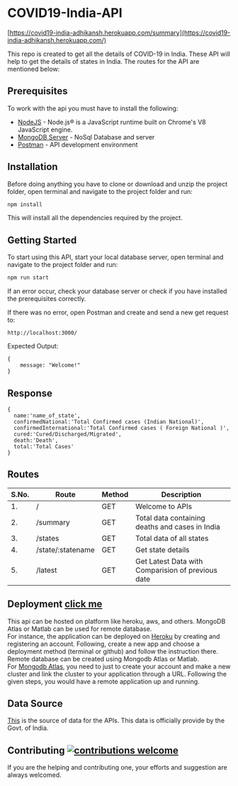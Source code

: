 # COVID19-India-API
[https://covid19-india-adhikansh.herokuapp.com/summary](https://covid19-india-adhikansh.herokuapp.com/)

This repo is created to get all the details of COVID-19 in India. These API will help to get the details of states in India. The routes for the API are mentioned below:

## Prerequisites

To work with the api you must have to install the following:

- [NodeJS](https://nodejs.org/en/download/) - Node.js® is a JavaScript runtime
  built on Chrome's V8 JavaScript engine.
- [MongoDB Server](https://docs.mongodb.com/manual/installation/) - NoSql
  Database and server
- [Postman](https://www.getpostman.com/downloads/) - API development environment

## Installation

Before doing anything you have to clone or download and unzip the project folder, open terminal and navigate to the project folder and run:

```bash
npm install
```

This will install all the dependencies required by the project.

## Getting Started

To start using this API, start your local database server, open terminal and
navigate to the project folder and run:

```bash
npm run start
```

If an error occur, check your database server or check if you have installed the
prerequisites correctly.

If there was no error, open Postman and create and send a new get request to:

```
http://localhost:3000/
```

Expected Output:

```
{
	message: "Welcome!"
}
```


## Response
```
{
  name:'name_of_state',
  confirmedNational:'Total Confirmed cases (Indian National)',
  confirmedInternational:'Total Confirmed cases ( Foreign National )',
  cured:'Cured/Discharged/Migrated',
  death:'Death',
  total:'Total Cases'
}
```

## Routes

| S.No. | Route             | Method | Description                                      |
|-------|-------------------|--------|--------------------------------------------------|
| 1.    | /                 | GET    | Welcome to APIs                                  |
| 2.    | /summary          | GET    | Total data containing deaths and cases in India  |
| 3.    | /states           | GET    | Total data of all states                         |
| 4.    | /state/:statename | GET    | Get state details                                |
| 5.    | /latest           | GET    | Get Latest Data with Comparision of previous date|

## Deployment [click me](https://covid19-india-adhikansh.herokuapp.com/)

This api can be hosted on platform like heroku, aws, and others. MongoDB Atlas
or Matlab can be used for remote database.<br /> For instance, the application
can be deployed on [Heroku](https://signup.heroku.com/login) by creating and
registering an account. Following, create a new app and choose a deployment
method (terminal or github) and follow the instruction there. Remote database
can be created using Mongodb Atlas or Matlab.<br /> For
[Mongodb Atlas](https://cloud.mongodb.com/user?_ga=2.185306281.1809166196.1559570784-2125252051.1557828824#/atlas/register/accountProfile),
you need to just to create your account and make a new cluster and link the
cluster to your application through a URL. Following the given steps, you would
have a remote application up and running.

## Data Source
[This](https://www.mohfw.gov.in/) is the source of data for the APIs. This data is officially provide by the Govt. of India.


## Contributing [![contributions welcome](https://img.shields.io/badge/contributions-welcome-brightgreen.svg?style=flat)](https://github.com/dwyl/esta/issues)


If you are the helping and contributing one, your efforts and suggestion are always welcomed.

